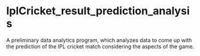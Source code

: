# IplCricket_result_prediction_analysis
A preliminary data analytics program, which analyzes data to come up with the prediction of the IPL cricket match considering the aspects of the game.
